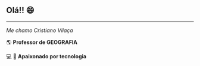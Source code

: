 ## Olá!! :smile:
________________________________________________
_Me chamo Cristiano Vilaça_

:earth_americas: **Professor de GEOGRAFIA** 

:computer: :iphone: **Apaixonado por tecnologia**
